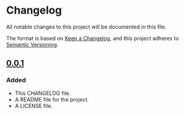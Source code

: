 # Changelog

All notable changes to this project will be documented in this file.

The format is based on [Keep a Changelog](https://keepachangelog.com/en/1.1.0/),
and this project adheres to [Semantic Versioning](https://semver.org/spec/v2.0.0.html).

## [0.0.1]

### Added

- This CHANGELOG file.
- A README file for the project.
- A LICENSE file.

[0.0.1]: https://github.com/Trashed/tasker/tree/0.0.1